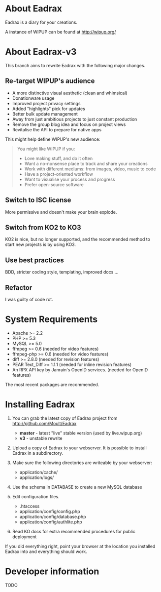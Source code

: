 # About Eadrax

Eadrax is a diary for your creations.

A instance of WIPUP can be found at http://wipup.org/

# About Eadrax-v3

This branch aims to rewrite Eadrax with the following major changes.

## Re-target WIPUP's audience

 * A more distinctive visual aesthetic (clean and whimsical)
 * Donationware usage
 * Improved project privacy settings
 * Added "highlights" pick for updates
 * Better bulk update management
 * Away from just ambitious projects to just constant production
 * Remove the group blog idea and focus on project views
 * Revitalise the API to prepare for native apps

This might help define WIPUP's new audience:

> You might like WIPUP if you:
>  * Love making stuff, and do it often
>  * Want a no-nonsense place to track and share your creations
>  * Work with different mediums: from images, video, music to code
>  * Have a project-oriented workflow
>  * Want to visualise your process and progress
>  * Prefer open-source software

## Switch to ISC license

More permissive and doesn't make your brain explode.

## Switch from KO2 to KO3

KO2 is nice, but no longer supported, and the recommended method to start new
projects is by using KO3.

## Use best practices

BDD, stricter coding style, templating, improved docs ...

## Refactor

I was guilty of code rot.

# System Requirements

 * Apache >= 2.2
 * PHP >= 5.3
 * MySQL >= 5.0
 * ffmpeg >= 0.6 (needed for video features)
 * ffmpeg-php >= 0.6 (needed for video features)
 * diff >= 2.8.0 (needed for revision features)
 * PEAR Text\_Diff >= 1.1.1 (needed for inline revision features)
 * An RPX API key by Janrain's OpenID services. (needed for OpenID features)

The most recent packages are recommended.

# Installing Eadrax

1. You can grab the latest copy of Eadrax project from http://github.com/Moult/Eadrax
    * **master** - latest "live" stable version (used by live.wipup.org)
    * **v3** - unstable rewrite

2. Upload a copy of Eadrax to your webserver. It is possible to install Eadrax
in a subdirectory.

3. Make sure the following directories are writeable by your webserver:
    * application/cache/
    * application/logs/

4. Use the schema in DATABASE to create a new MySQL database

5. Edit configuration files.
    * .htaccess
    * application/config/config.php
    * application/config/database.php
    * application/config/authlite.php

6. Read KO docs for extra recommended procedures for public deployment

If you did everything right, point your browser at the location you installed
Eadrax into and everything should work.

# Developer information

TODO
